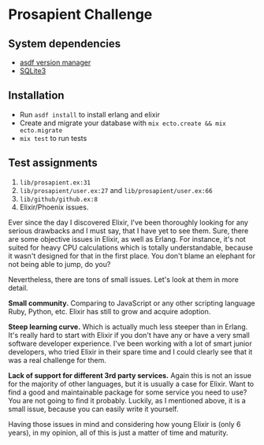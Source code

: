 # Prosapient Challenge

## System dependencies

  * [asdf version manager](https://github.com/asdf-vm/asdf)
  * [SQLite3](https://www.sqlite.org/download.html)

## Installation

  * Run `asdf install` to install erlang and elixir
  * Create and migrate your database with `mix ecto.create && mix ecto.migrate`
  * `mix test` to run tests

## Test assignments

1. `lib/prosapient.ex:31`
2. `lib/prosapient/user.ex:27` and `lib/prosapient/user.ex:66`
3. `lib/github/github.ex:8`
4. Elixir/Phoenix issues.

Ever since the day I discovered Elixir, I've been thoroughly looking for any serious drawbacks and I must say, that I have yet to see them. Sure, there are some objective issues in Elixir, as well as Erlang. For instance, it's not suited for heavy CPU calculations which is totally understandable, because it wasn't designed for that in the first place. You don't blame an elephant for not being able to jump, do you?

Nevertheless, there are tons of small issues. Let's look at them in more detail.

**Small community.** Comparing to JavaScript or any other scripting language Ruby, Python, etc. Elixir has still to grow and acquire adoption.

**Steep learning curve.** Which is actually much less steeper than in Erlang. It's really hard to start with Elixir if you don't have any or have a very small software developer experience. I've been working with a lot of smart junior developers, who tried Elixir in their spare time and I could clearly see that it was a real challenge for them.

**Lack of support for different 3rd party services.** Again this is not an issue for the majority of other languages, but it is usually a case for Elixir. Want to find a good and maintainable package for some service you need to use? You are not going to find it probably. Luckily, as I mentioned above, it is a small issue, because you can easily write it yourself.

Having those issues in mind and considering how young Elixir is (only 6 years), in my opinion, all of this is just a matter of time and maturity.
